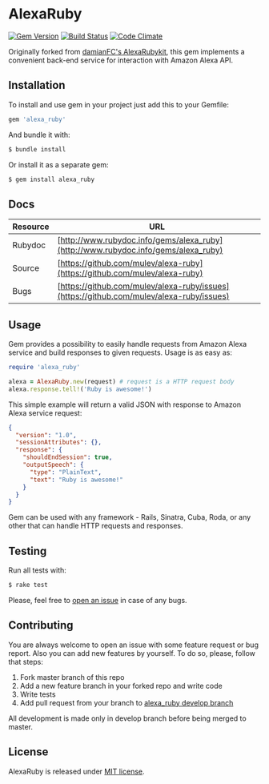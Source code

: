 # AlexaRuby

[![Gem Version](https://badge.fury.io/rb/alexa_ruby.svg)](https://badge.fury.io/rb/alexa_ruby)
[![Build Status](https://travis-ci.org/mulev/alexa-ruby.svg?branch=master)](https://travis-ci.org/mulev/alexa-ruby)
[![Code Climate](https://codeclimate.com/github/mulev/alexa-ruby/badges/gpa.svg)](https://codeclimate.com/github/mulev/alexa-ruby)

Originally forked from [damianFC's AlexaRubykit](https://github.com/damianFC/alexa-rubykit), this gem implements a convenient back-end service for interaction with Amazon Alexa API.

## Installation

To install and use gem in your project just add this to your Gemfile:

```ruby
gem 'alexa_ruby'
```

And bundle it with:

```bash
$ bundle install
```

Or install it as a separate gem:

```bash
$ gem install alexa_ruby
```

## Docs

|Resource|URL|
|---|---|
|Rubydoc|[http://www.rubydoc.info/gems/alexa_ruby](http://www.rubydoc.info/gems/alexa_ruby)|
|Source|[https://github.com/mulev/alexa-ruby](https://github.com/mulev/alexa-ruby)|
|Bugs|[https://github.com/mulev/alexa-ruby/issues](https://github.com/mulev/alexa-ruby/issues)|

## Usage

Gem provides a possibility to easily handle requests from Amazon Alexa service and build responses to given requests.
Usage is as easy as:

```ruby
require 'alexa_ruby'

alexa = AlexaRuby.new(request) # request is a HTTP request body
alexa.response.tell!('Ruby is awesome!')
```

This simple example will return a valid JSON with response to Amazon Alexa service request:

```json
{
  "version": "1.0",
  "sessionAttributes": {},
  "response": {
    "shouldEndSession": true,
    "outputSpeech": {
      "type": "PlainText",
      "text": "Ruby is awesome!"
    }
  }
}

```

Gem can be used with any framework - Rails, Sinatra, Cuba, Roda, or any other that can handle HTTP requests and responses.

## Testing

Run all tests with:

```bash
$ rake test
```

Please, feel free to [open an issue](https://github.com/mulev/alexa-ruby/issues/new) in case of any bugs.

## Contributing

You are always welcome to open an issue with some feature request or bug report. Also you can add new features by yourself. To do so, please, follow that steps:

1. Fork master branch of this repo
2. Add a new feature branch in your forked repo and write code
3. Write tests
4. Add pull request from your branch to [alexa_ruby develop branch](https://github.com/mulev/alexa-ruby/tree/develop)

All development is made only in develop branch before being merged to master.

## License

AlexaRuby is released under [MIT license](https://github.com/mulev/alexa-ruby/blob/master/LICENSE).
